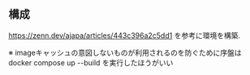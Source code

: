 ## 構成
https://zenn.dev/ajapa/articles/443c396a2c5dd1
を参考に環境を構築. 


※ imageキャッシュの意図しないものが利用されるのを防ぐために序盤は docker compose up --build を実行したほうがいい